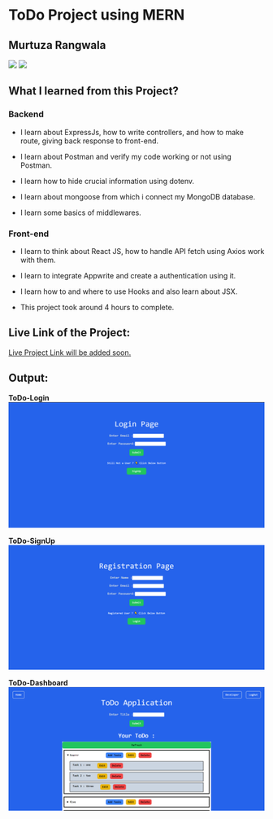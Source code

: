 # ToDo Project using MERN

## Murtuza Rangwala

![](https://img.shields.io/badge/Project-brightgreen)
![](https://img.shields.io/badge/MERN-blue)

## What I learned from this Project?

### Backend

- I learn about ExpressJs, how to write controllers, and how to make route, giving back response to front-end.

- I learn about Postman and verify my code working or not using Postman.

- I learn how to hide crucial information using dotenv.

- I learn about mongoose from which i connect my MongoDB database.

- I learn some basics of middlewares.

### Front-end

- I learn to think about React JS, how to handle API fetch using Axios work with them.

- I learn to integrate Appwrite and create a authentication using it.

- I learn how to and where to use Hooks and also learn about JSX.

- This project took around 4 hours to complete.

## Live Link of the Project:

[Live Project Link will be added soon.]()

## Output:

**ToDo-Login**
![ToDo Login](./todo-login.PNG)

**ToDo-SignUp**
![ToDo SignUp](./todo-signup.PNG)

**ToDo-Dashboard**
![ToDo Dashboard](./todo-dashboard.PNG)
